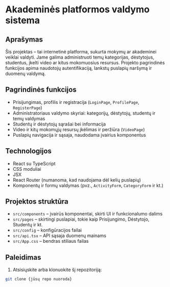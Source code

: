 # Akademinės platformos valdymo sistema

## Aprašymas

Šis projektas – tai internetinė platforma, sukurta mokymų ar akademinei veiklai valdyti. Jame galima administruoti temų kategorijas, dėstytojus, studentus, įkelti video ar kitus mokomuosius resursus. Projekto pagrindinės funkcijos apima naudotojų autentifikaciją, lankstų puslapių naršymą ir duomenų valdymą.

## Pagrindinės funkcijos

- Prisijungimas, profilis ir registracija (`LoginPage`, `ProfilePage`, `RegisterPage`)
- Administratoriaus valdymo skyriai: kategorijų, dėstytojų, studentų ir temų valdymas
- Studentų ir dėstytojų sąrašai bei informacija
- Video ir kitų mokomųjų resursų įkėlimas ir peržiūra (`VideoPage`)
- Puslapių navigacija ir sąsaja, naudodama įvairius komponentus

## Technologijos

- React su TypeScript
- CSS moduliai
- JSX
- React Router (numanoma, kad naudojama dėl kelių puslapių)
- Komponentų ir formų valdymas (pvz., `ActivityForm`, `CategoryForm` ir kt.)

## Projektos struktūra

- `src/components` – įvairūs komponentai, skirti UI ir funkcionalumo dalims
- `src/pages` – skirtingi puslapiai, tokie kaip Prisijungimo, Dėstytojo, Studentų ir kt.
- `src/config` – konfigūracijos failai
- `src/api.tsx` – API sąsaja duomenų mainams
- `src/App.css` – bendras stiliaus failas

## Paleidimas

1. Atsisiųskite arba klonuokite šį repozitoriją:

```bash
git clone {jūsų repo nuoroda}
```
